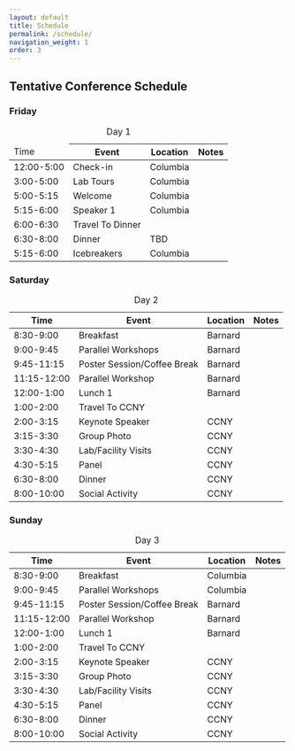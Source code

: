 ```yaml
---
layout: default
title: Schedule
permalink: /schedule/
navigation_weight: 1
order: 3
---
```


## Tentative Conference Schedule


<h3>Friday</h3>
<div class="table-responsive">
<table class="table table-hover">
<caption>Day 1</caption>
<thead>
<tr><td>Time</td><th>Event</th><th>Location</th><th>Notes</th></tr>
</thead>
<tr><td>12:00-5:00</td><td>Check-in</td><td>Columbia</td><td></td></tr>
<tr><td>3:00-5:00</td><td>Lab Tours</td><td>Columbia</td><td></td></tr>
<tr><td>5:00-5:15</td><td>Welcome</td><td>Columbia</td><td></td></tr>
<tr><td>5:15-6:00</td><td>Speaker 1</td><td>Columbia</td><td></td></tr>
<tr><td>6:00-6:30</td><td>Travel To Dinner</td><td></td><td></td></tr>
<tr><td>6:30-8:00</td><td>Dinner</td><td>TBD</td><td></td></tr>
<tr><td>5:15-6:00</td><td>Icebreakers</td><td>Columbia</td><td></td></tr>
</table>
</div>

<h3>Saturday</h3>
<div class="table-responsive">
<table class="table table-hover">
<caption>Day 2</caption>
<thead>
<tr><th>Time</th><th>Event</th><th>Location</th><th>Notes</th></tr>
</thead>
<tr><td>8:30-9:00</td><td>Breakfast</td><td>Barnard</td><td></td></tr>
<tr><td>9:00-9:45</td><td>Parallel Workshops</td><td>Barnard</td><td></td></tr>
<tr><td>9:45-11:15</td><td>Poster Session/Coffee Break</td><td>Barnard</td><td></td></tr>
<tr><td>11:15-12:00</td><td>Parallel Workshop</td><td>Barnard</td><td></td></tr>
<tr><td>12:00-1:00</td><td>Lunch 1</td><td>Barnard</td><td></td></tr>
<tr><td>1:00-2:00</td><td>Travel To CCNY</td><td></td><td></td></tr>
<tr><td>2:00-3:15</td><td>Keynote Speaker</td><td>CCNY</td><td></td></tr>
<tr><td>3:15-3:30</td><td>Group Photo</td><td>CCNY</td><td></td></tr>
<tr><td>3:30-4:30</td><td>Lab/Facility Visits</td><td>CCNY</td><td></td></tr>
<tr><td>4:30-5:15</td><td>Panel</td><td>CCNY</td><td></td></tr>
<tr><td>6:30-8:00</td><td>Dinner</td><td>CCNY</td><td></td></tr>
<tr><td>8:00-10:00</td><td>Social Activity</td><td>CCNY</td><td></td></tr>
</table>
</div>

<h3>Sunday</h3>
<div class="table-responsive">
<table class="table table-hover">
<caption>Day 3</caption>
<thead>
<tr><th>Time</th><th>Event</th><th>Location</th><th>Notes</th></tr>
</thead>
<tr><td>8:30-9:00</td><td>Breakfast</td><td>Columbia</td><td></td></tr>
<tr><td>9:00-9:45</td><td>Parallel Workshops</td><td>Columbia</td><td></td></tr>
<tr><td>9:45-11:15</td><td>Poster Session/Coffee Break</td><td>Barnard</td><td></td></tr>
<tr><td>11:15-12:00</td><td>Parallel Workshop</td><td>Barnard</td><td></td></tr>
<tr><td>12:00-1:00</td><td>Lunch 1</td><td>Barnard</td><td></td></tr>
<tr><td>1:00-2:00</td><td>Travel To CCNY</td><td></td><td></td></tr>
<tr><td>2:00-3:15</td><td>Keynote Speaker</td><td>CCNY</td><td></td></tr>
<tr><td>3:15-3:30</td><td>Group Photo</td><td>CCNY</td><td></td></tr>
<tr><td>3:30-4:30</td><td>Lab/Facility Visits</td><td>CCNY</td><td></td></tr>
<tr><td>4:30-5:15</td><td>Panel</td><td>CCNY</td><td></td></tr>
<tr><td>6:30-8:00</td><td>Dinner</td><td>CCNY</td><td></td></tr>
<tr><td>8:00-10:00</td><td>Social Activity</td><td>CCNY</td><td></td></tr>

</table>
</div>

